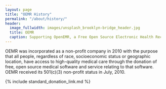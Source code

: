 ```yaml
---
layout: page
title: "OEMR History"
permalink: "/about/history/"
header:
  image_fullwidth: images/unsplash_brooklyn-bridge_header.jpg
  title: OEMR
  caption: Supporting OpenEMR, a Free Open Source Electronic Health Record
---
```


OEMR was incorporated as a non-profit company in 2010 with the purpose that all people, regardless of race, socioeconomic status or geographic location, have access to high-quality medical care through the donation of free, open source medical software and service relating to that software. OEMR received its 501(c)(3) non-profit status in July, 2010.

{% include standard_donation_link.md %}

